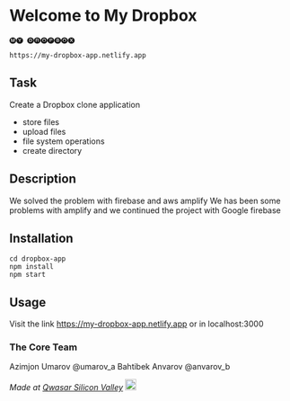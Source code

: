 # Welcome to My Dropbox

    🅜🅨 🅓🅡🅞🅟🅑🅞🅧

    https://my-dropbox-app.netlify.app


## Task
Create a Dropbox clone application
- store files
- upload files
- file system operations
- create directory


## Description
We solved the problem with firebase and aws amplify
We has been some problems with amplify and we continued the project with Google firebase

## Installation
````
cd dropbox-app
npm install
npm start
````


## Usage
Visit the link  https://my-dropbox-app.netlify.app
or in localhost:3000

### The Core Team
Azimjon Umarov @umarov_a
Bahtibek Anvarov @anvarov_b

<span><i>Made at <a href='https://qwasar.io'>Qwasar Silicon Valley</a></i></span>
<span><img alt='Qwasar Silicon Valley Logo' src='https://storage.googleapis.com/qwasar-public/qwasar-logo_50x50.png' width='20px'></span>

